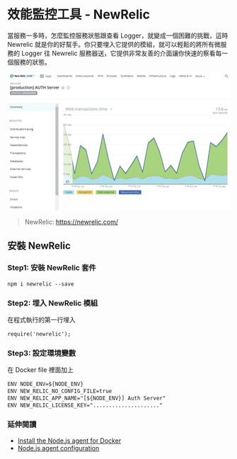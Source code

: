 # 效能監控工具 - NewRelic

當服務一多時，怎麼監控服務狀態跟查看 Logger，就變成一個困難的挑戰，這時 Newrelic 就是你的好幫手。你只要埋入它提供的模組，就可以輕鬆的將所有微服務的 Logger 往 Newrelic 服務器送，它提供非常友善的介面讓你快速的察看每一個服務的狀態。

![apm](https://github.com/alincode/2020-microservices-in-action/raw/master/assets/apm.png)

> NewRelic: <https://newrelic.com/>

## 安裝 NewRelic

### Step1: 安裝 NewRelic 套件

```
npm i newrelic --save
```

### Step2: 埋入 NewRelic 模組

在程式執行的第一行埋入

```
require('newrelic');
```

### Step3: 設定環境變數

在 Docker file 裡面加上

```
ENV NODE_ENV=${NODE_ENV}
ENV NEW_RELIC_NO_CONFIG_FILE=true
ENV NEW_RELIC_APP_NAME="[${NODE_ENV}] Auth Server"
ENV NEW_RELIC_LICENSE_KEY="....................."
```

### 延伸閱讀

- [Install the Node.js agent for Docker](https://docs.newrelic.com/docs/agents/nodejs-agent/installation-configuration/install-new-relic-nodejs-agent-docker)
- [Node.js agent configuration](https://docs.newrelic.com/docs/agents/nodejs-agent/installation-configuration/nodejs-agent-configuration#environment)